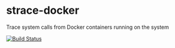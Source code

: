 strace-docker
=============

Trace system calls from Docker containers running on the system

[![Build Status](https://travis-ci.org/amrabed/strace-docker.svg?branch=master)](https://travis-ci.org/amrabed/strace-docker)
